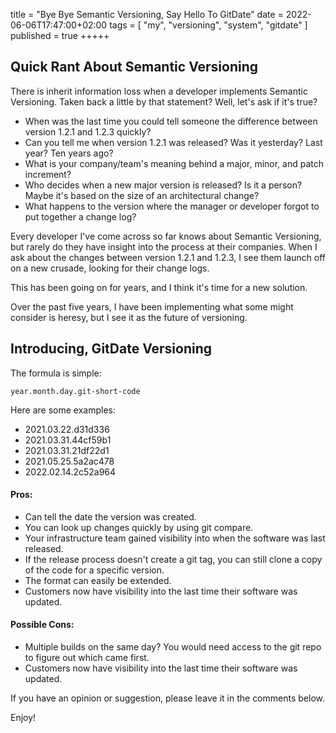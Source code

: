 title = "Bye Bye Semantic Versioning, Say Hello To GitDate"
date = 2022-06-06T17:47:00+02:00
tags = [
    "my",
    "versioning",
    "system",
    "gitdate"
]
published = true
+++++

## Quick Rant About Semantic Versioning

There is inherit information loss when a developer implements Semantic Versioning.
Taken back a little by that statement? Well, let's ask if it's true?

- When was the last time you could tell someone the difference between version 1.2.1 and 1.2.3 quickly?
- Can you tell me when version 1.2.1 was released? Was it yesterday? Last year? Ten years ago?
- What is your company/team's meaning behind a major, minor, and patch increment?
- Who decides when a new major version is released? Is it a person? Maybe it's based on the size of an architectural change?
- What happens to the version where the manager or developer forgot to put together a change log?

Every developer I've come across so far knows about Semantic Versioning, but rarely do they have insight into the process at their companies. When I ask about the changes between version 1.2.1 and 1.2.3, I see them launch off on a new crusade, looking for their change logs.

This has been going on for years, and I think it's time for a new solution.

Over the past five years, I have been implementing what some might consider is heresy, but I see it as the future of versioning.

## Introducing, GitDate Versioning

The formula is simple:

```
year.month.day.git-short-code
```

Here are some examples:

- 2021.03.22.d31d336
- 2021.03.31.44cf59b1
- 2021.03.31.21df22d1
- 2021.05.25.5a2ac478
- 2022.02.14.2c52a964

#### Pros:
- Can tell the date the version was created.
- You can look up changes quickly by using git compare.
- Your infrastructure team gained visibility into when the software was last released.
- If the release process doesn't create a git tag, you can still clone a copy of the code for a specific version.
- The format can easily be extended.
- Customers now have visibility into the last time their software was updated.

#### Possible Cons:
- Multiple builds on the same day? You would need access to the git repo to figure out which came first.
- Customers now have visibility into the last time their software was updated.

If you have an opinion or suggestion, please leave it in the comments below.

Enjoy!